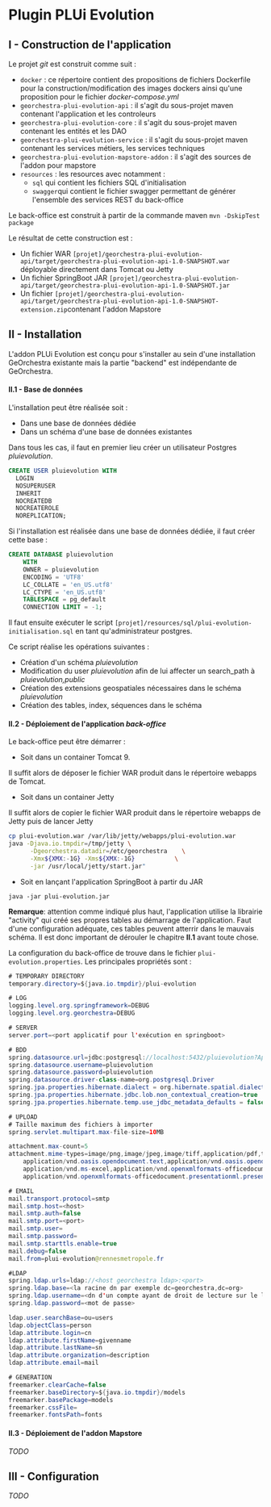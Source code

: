 
# Plugin PLUi Evolution

## I - Construction de l'application

Le projet _git_ est construit comme suit :

- `docker` : ce répertoire contient des propositions de fichiers Dockerfile pour la construction/modification des images dockers ainsi  qu'une proposition pour le fichier _docker-compose.yml_
- `georchestra-plui-evolution-api` : il s'agit du sous-projet maven contenant l'application et les controleurs
- `georchestra-plui-evolution-core` : il s'agit du sous-projet maven contenant les entités et les DAO
- `georchestra-plui-evolution-service` : il s'agit du sous-projet maven contenant les services métiers, les services techniques
- `georchestra-plui-evolution-mapstore-addon` :  il s'agit des sources de l'addon pour mapstore
- `resources` :  les resources avec notamment :
  - `sql` qui contient les fichiers SQL d'initialisation
  - `swagger`qui contient le fichier swagger permettant de générer l'ensemble des services REST du back-office
  
Le back-office est construit à partir de la commande maven
`mvn -DskipTest package`

Le résultat de cette construction est :
* Un fichier WAR `[projet]/georchestra-plui-evolution-api/target/georchestra-plui-evolution-api-1.0-SNAPSHOT.war` déployable directement dans Tomcat ou Jetty
* Un fichier SpringBoot JAR `[projet]/georchestra-plui-evolution-api/target/georchestra-plui-evolution-api-1.0-SNAPSHOT.jar`
* Un fichier `[projet]/georchestra-plui-evolution-api/target/georchestra-plui-evolution-api-1.0-SNAPSHOT-extension.zip`contenant l'addon Mapstore

## II - Installation

L'addon PLUi Evolution est conçu pour s'installer au sein d'une installation GeOrchestra existante mais la partie "backend" est indépendante de GeOrchestra.

#### II.1 - Base de données

L'installation peut être réalisée soit :
* Dans une base de données dédiée
* Dans un schéma d'une base de données existantes

Dans tous les cas, il faut en premier lieu créer un utilisateur Postgres _pluievolution_.

```sql
CREATE USER pluievolution WITH
  LOGIN
  NOSUPERUSER
  INHERIT
  NOCREATEDB
  NOCREATEROLE
  NOREPLICATION;
```

Si l'installation est réalisée dans une base de données dédiée, il faut créer cette base :

```sql
CREATE DATABASE pluievolution
    WITH 
    OWNER = pluievolution
    ENCODING = 'UTF8'
    LC_COLLATE = 'en_US.utf8'
    LC_CTYPE = 'en_US.utf8'
    TABLESPACE = pg_default
    CONNECTION LIMIT = -1;
```

Il faut ensuite exécuter le script `[projet]/resources/sql/plui-evolution-initialisation.sql` en tant qu'administrateur postgres.

Ce script réalise les opérations suivantes :
* Création d'un schéma _pluievolution_
* Modification du user _pluievolution_ afin de lui affecter un search_path à _pluievolution,public_
* Création des extensions geospatiales nécessaires dans le schéma _pluievolution_
* Création des tables, index, séquences dans le schéma

#### II.2 - Déploiement de l'application _back-office_

Le back-office peut être démarrer :
* Soit dans un container Tomcat 9.

Il suffit alors de déposer le fichier WAR produit dans le répertoire webapps de Tomcat.

* Soit dans un container Jetty

Il suffit alors de copier le fichier WAR produit dans le répertoire webapps de Jetty puis de lancer Jetty

```sh
cp plui-evolution.war /var/lib/jetty/webapps/plui-evolution.war
java -Djava.io.tmpdir=/tmp/jetty \
      -Dgeorchestra.datadir=/etc/georchestra 	\
      -Xmx${XMX:-1G} -Xms${XMX:-1G}           \
      -jar /usr/local/jetty/start.jar"
```

* Soit en lançant l'application SpringBoot à partir du JAR 

```
java -jar plui-evolution.jar
```

**Remarque**: attention comme indiqué plus haut, l'application utilise la librairie "activity" qui créé ses propres tables au démarrage de l'application. Faut d'une configuration adéquate, ces tables peuvent atterrir dans le mauvais schéma. Il est donc important de dérouler le chapitre **II.1** avant toute chose.

La configuration du back-office de trouve dans le fichier `plui-evolution.properties`. Les principales propriétés sont :

```java
# TEMPORARY DIRECTORY
temporary.directory=${java.io.tmpdir}/plui-evolution

# LOG
logging.level.org.springframework=DEBUG
logging.level.org.georchestra=DEBUG

# SERVER 
server.port=<port applicatif pour l'exécution en springboot>

# BDD
spring.datasource.url=jdbc:postgresql://localhost:5432/pluievolution?ApplicationName=plui-evolution
spring.datasource.username=pluievolution
spring.datasource.password=pluievolution
spring.datasource.driver-class-name=org.postgresql.Driver
spring.jpa.properties.hibernate.dialect = org.hibernate.spatial.dialect.postgis.PostgisPG95Dialect
spring.jpa.properties.hibernate.jdbc.lob.non_contextual_creation=true
spring.jpa.properties.hibernate.temp.use_jdbc_metadata_defaults = false

# UPLOAD
# Taille maximum des fichiers à importer
spring.servlet.multipart.max-file-size=10MB

attachment.max-count=5
attachment.mime-types=image/png,image/jpeg,image/tiff,application/pdf,text/plain,text/html,text/csv,application/vnd.dxf,application/vnd.dwg,\
	application/vnd.oasis.opendocument.text,application/vnd.oasis.opendocument.spreadsheet,application/vnd.oasis.opendocument.presentation,application/vnd.oasis.opendocument.graphics,\
	application/vnd.ms-excel,application/vnd.openxmlformats-officedocument.spreadsheetml.sheet,application/vnd.ms-powerpoint,\
	application/vnd.openxmlformats-officedocument.presentationml.presentation,application/msword,application/vnd.openxmlformats-officedocument.wordprocessingml.document

# EMAIL
mail.transport.protocol=smtp
mail.smtp.host=<host>
mail.smtp.auth=false
mail.smtp.port=<port>
mail.smtp.user=
mail.smtp.password=
mail.smtp.starttls.enable=true
mail.debug=false
mail.from=plui-evolution@rennesmetropole.fr

#LDAP
spring.ldap.urls=ldap://<host georchestra ldap>:<port>
spring.ldap.base=<la racine dn par exemple dc=georchestra,dc=org>
spring.ldap.username=<dn d'un compte ayant de droit de lecture sur le ldap par exemple cn=admin,dc=georchestra,dc=org>
spring.ldap.password=<mot de passe>

ldap.user.searchBase=ou=users
ldap.objectClass=person
ldap.attribute.login=cn
ldap.attribute.firstName=givenname
ldap.attribute.lastName=sn
ldap.attribute.organization=description
ldap.attribute.email=mail

# GENERATION
freemarker.clearCache=false
freemarker.baseDirectory=${java.io.tmpdir}/models
freemarker.basePackage=models
freemarker.cssFile=
freemarker.fontsPath=fonts

```

#### II.3 - Déploiement de l'addon Mapstore

*TODO*

## III - Configuration

*TODO*
